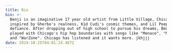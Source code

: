 ```yaml
---
title: Bio
bio: >-
  Benji is an imaginative 17 year old artist from Little Village, Chicago. He's
  inspired by Gherbo's realness, Kid Cudi's cosmic themes, and Lil Peep's
  defiance. After dropping out of high school to pursue his dreams, Benji has
  played with Chicago's hip hop boundaries with songs like "Menace", "Monster",
  and "WarZone". Chicago has listened and it wants more. jkhjjj
date: 2019-10-25T04:01:24.487Z
---
```


